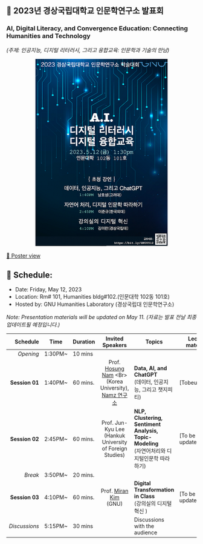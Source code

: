 ## 🌿 2023년 경상국립대학교 인문학연구소 발표회
### AI, Digital Literacy, and Convergence Education: Connecting Humanities and Technology
_(주제: 인공지능, 디지털 리터러시, 그리고 융합교육: 인문학과 기술의 만남)_

<p align="center">
  <img src="poster_small.png" width="350" title="hover text">
</p>

[🔎 Poster view](https://github.com/MK316/workshops/blob/main/20230512_GNU/images/GNU0523_poster.png)
## 🌱 Schedule:
+ Date: Friday, May 12, 2023
+ Location: Rm# 101, Humanities bldg#102.(인문대학 102동 101호)
+ Hosted by: GNU Humanities Laboratory (경상국립대 인문학연구소)

_Note: Presentation materials will be updated on May 11. (자료는 발표 전날 최종 업데이트될 예정입니다.)_

|Schedule | Time | Duration | Invited Speakers | Topics | Lecture materials |
|--:|--|--|:--:|--|--|
|_Opening_| 1:30PM~ | 10 mins | |  ||
|**Session 01** |1:40PM~  | 60 mins.| Prof. [Hosung Nam]([https://github.com/hsnam95](https://m.post.naver.com/viewer/postView.naver?volumeNo=33141856&memberNo=1101)) <Br>(Korea University),<br>[Namz 연구소](https://www.youtube.com/@namz8170/featured) |  **Data, AI, and ChatGPT** <br>(데이터, 인공지능, 그리고 챗지피티) | [Tobeupdated]|
|**Session 02** |2:45PM~  | 60 mins.| Prof. Jun-Kyu Lee <br>(Hankuk University of Foreign Studies) |**NLP, Clustering, Sentiment Analysis, Topic-Modeling** <br>(자연어처리와 디지털인문학 따라하기) |[To be updated]|
|_Break_| 3:50PM~  |20 mins.  |||
|**Session 03** |4:10PM~ | 60 mins.| Prof. [Miran Kim](https://github.com/MK316) <br>(GNU) | **Digital Transformation in Class** <br>(강의실의 디지털 혁신 ) |[To be updated]|
| _Discussions_| 5:15PM~ | 30 mins|  |Discussions with the audience ||


